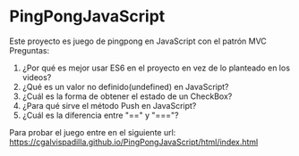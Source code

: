 # PingPongJavaScript
Este proyecto es juego de pingpong en JavaScript con el patrón MVC
Preguntas:
1. ¿Por qué es mejor usar ES6 en el proyecto en vez de lo planteado en los videos?
2. ¿Qué es un valor no definido(undefined) en JavaScript?
3. ¿Cuál es la forma de obtener el estado de un CheckBox?
4. ¿Para qué sirve el método Push en JavaScript?
5. ¿Cuál es la diferencia entre "==" y "==="?

Para probar el juego entre en el siguiente url: https://cgalvispadilla.github.io/PingPongJavaScript/html/index.html
